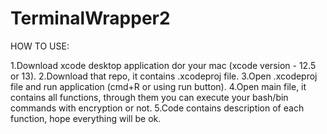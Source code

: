 # TerminalWrapper2

HOW TO USE:

1.Download xcode desktop application dor your mac (xcode version - 12.5 or 13). 
2.Download that repo, it contains .xcodeproj file. 
3.Open .xcodeproj file and run application (cmd+R or using run button). 
4.Open main file, it contains all functions, through them you can execute your bash/bin commands with encryption or not. 
5.Code contains description of each function, hope everything will be ok. 

